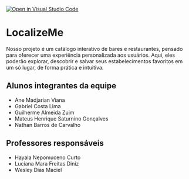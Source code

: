 [![Open in Visual Studio Code](https://classroom.github.com/assets/open-in-vscode-2e0aaae1b6195c2367325f4f02e2d04e9abb55f0b24a779b69b11b9e10269abc.svg)](https://classroom.github.com/online_ide?assignment_repo_id=18977525&assignment_repo_type=AssignmentRepo)
# LocalizeMe

Nosso projeto é um catálogo interativo de bares e restaurantes, pensado para oferecer uma experiência personalizada aos usuários. Aqui, eles poderão explorar, descobrir e salvar seus estabelecimentos favoritos em um só lugar, de forma prática e intuitiva.

## Alunos integrantes da equipe

* Ane Madjarian Viana
* Gabriel Costa Lima
* Guilherme Almeida Zuim  
* Mateus Henrique Saturnino Gonçalves
* Nathan Barros de Carvalho

## Professores responsáveis

* Hayala Nepomuceno Curto
* Luciana Mara Freitas Diniz
* Wesley Dias Maciel
